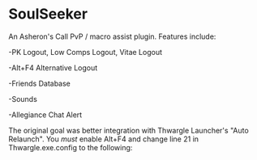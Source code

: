 # SoulSeeker
An Asheron's Call PvP / macro assist plugin. Features include:

-PK Logout, Low Comps Logout, Vitae Logout

-Alt+F4 Alternative Logout

-Friends Database

-Sounds

-Allegiance Chat Alert

The original goal was better integration with Thwargle Launcher's "Auto Relaunch".
You *must* enable Alt+F4 and change line 21 in Thwargle.exe.config to the following:
    <add key="NewGameTitle" value="%CHARACTER%" />
